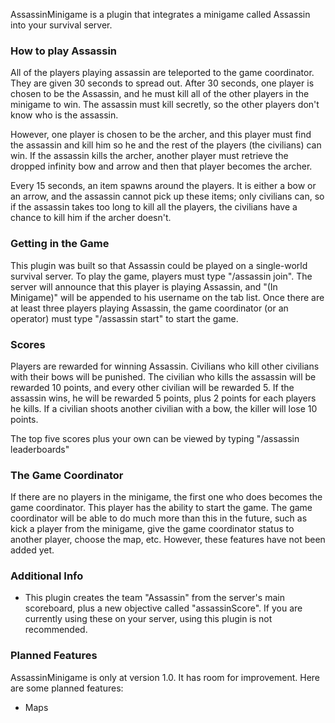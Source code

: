 AssassinMinigame is a plugin that integrates a minigame called Assassin into your survival server.

### How to play Assassin
All of the players playing assassin are teleported to the game coordinator. They are given 30 seconds to spread out.
After 30 seconds, one player is chosen to be the Assassin, and he must kill all of the other players in the minigame to
win. The assassin must kill secretly, so the other players don't know who is the assassin.

However, one player is chosen to be the archer, and this player must find the assassin and kill him so he and the rest
of the players (the civilians) can win. If the assassin kills the archer, another player must retrieve the dropped
infinity bow and arrow and then that player becomes the archer.

Every 15 seconds, an item spawns around the players. It is either a bow or an arrow, and the assassin cannot pick up
these items; only civilians can, so if the assassin takes too long to kill all the players, the civilians have a chance
to kill him if the archer doesn't.

### Getting in the Game
This plugin was built so that Assassin could be played on a single-world survival server. To play the game, players must
type "/assassin join". The server will announce that this player is playing Assassin, and "(In Minigame)" will be
appended to his username on the tab list. Once there are at least three players playing Assassin, the game coordinator
(or an operator) must type "/assassin start" to start the game.

### Scores
Players are rewarded for winning Assassin. Civilians who kill other civilians with their bows will be punished. The
civilian who kills the assassin will be rewarded 10 points, and every other civilian will be rewarded 5. If the assassin
wins, he will be rewarded 5 points, plus 2 points for each players he kills. If a civilian shoots another civilian with
a bow, the killer will lose 10 points.

The top five scores plus your own can be viewed by typing "/assassin leaderboards"

### The Game Coordinator
If there are no players in the minigame, the first one who does becomes the game coordinator. This player has the
ability to start the game. The game coordinator will be able to do much more than this in the future, such as kick a
player from the minigame, give the game coordinator status to another player, choose the map, etc. However, these
features have not been added yet.

### Additional Info
* This plugin creates the team "Assassin" from the server's main scoreboard, plus a new objective called
"assassinScore". If you are currently using these on your server, using this plugin is not recommended.

### Planned Features
AssassinMinigame is only at version 1.0. It has room for improvement. Here are some planned features:

* Maps
